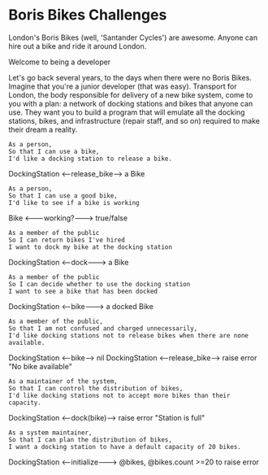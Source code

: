# Boris Bikes Challenges

London's Boris Bikes (well, 'Santander Cycles') are awesome. Anyone can hire out a bike and ride it around London.

Welcome to being a developer

Let's go back several years, to the days when there were no Boris Bikes. Imagine that you're a junior developer (that was easy). Transport for London, the body responsible for delivery of a new bike system, come to you with a plan: a network of docking stations and bikes that anyone can use. They want you to build a program that will emulate all the docking stations, bikes, and infrastructure (repair staff, and so on) required to make their dream a reality.

```
As a person,
So that I can use a bike,
I'd like a docking station to release a bike.
```
DockingStation <--release_bike--> a Bike
```
As a person,
So that I can use a good bike,
I'd like to see if a bike is working
```
Bike <---working?---> true/false
```
As a member of the public
So I can return bikes I've hired
I want to dock my bike at the docking station
```
DockingStation <--dock---> a Bike
```
As a member of the public
So I can decide whether to use the docking station
I want to see a bike that has been docked
```
DockingStation <--bike---> a docked Bike
```
As a member of the public,
So that I am not confused and charged unnecessarily,
I'd like docking stations not to release bikes when there are none available.
```
DockingStation <--bike--> nil
DockingStation <--release_bike--> raise error "No bike available"

```
As a maintainer of the system,
So that I can control the distribution of bikes,
I'd like docking stations not to accept more bikes than their capacity.
```
DockingStation <--dock(bike)--> raise error "Station is full"

```
As a system maintainer,
So that I can plan the distribution of bikes,
I want a docking station to have a default capacity of 20 bikes.
```
DockingStation <--initialize---> @bikes, @bikes.count >=20 to raise error

